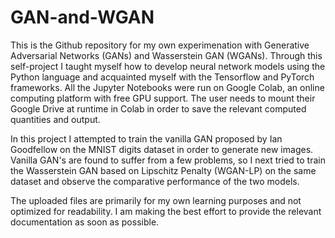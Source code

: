 # GAN-and-WGAN
This is the Github repository for my own experimenation with Generative Adversarial Networks (GANs) and Wasserstein GAN (WGANs). Through this self-project I taught myself how to develop neural network models using the Python language and acquainted myself with the Tensorflow and PyTorch frameworks. All the Jupyter Notebooks were run on Google Colab, an online computing platform with free GPU support. The user needs to mount their Google Drive at runtime in Colab in order to save the relevant computed quantities and output. 

In this project I attempted to train the vanilla GAN proposed by Ian Goodfellow on the MNIST digits dataset in order to generate new images. Vanilla GAN's are found to suffer from a few problems, so I next tried to train the Wasserstein GAN based on Lipschitz Penalty (WGAN-LP) on the same dataset and observe the comparative performance of the two models.

The uploaded files are primarily for my own learning purposes and not optimized for readability. I am making the best effort to provide the relevant documentation as soon as possible.
